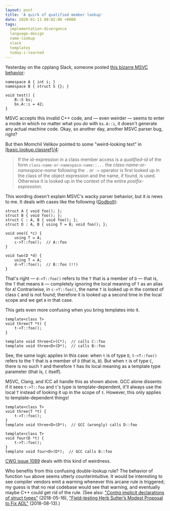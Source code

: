 ```yaml
---
layout: post
title: 'A quirk of qualified member lookup'
date: 2020-01-11 00:02:00 +0000
tags:
  implementation-divergence
  language-design
  name-lookup
  slack
  templates
  today-i-learned
---
```


Yesterday on the cpplang Slack, someone posted [this bizarre MSVC behavior](https://godbolt.org/z/NGA9FQ):

    namespace A { int i; }
    namespace B { struct S {}; }

    void test() {
        B::S bs;
        bs.A::i = 42;
    }

MSVC accepts this invalid C++ code, and — even weirder — seems to enter a mode in which no matter
what you _do_ with `bs.A::i`, it doesn't generate any actual machine code. Okay, so another day, another
MSVC parser bug, right?

But then Momchil Velikov pointed to some "weird-looking text" in
[[basic.lookup.classref]/4](http://eel.is/c++draft/basic.lookup.classref#4):

> If the id-expression in a class member access is a _qualified-id_ of the form
> `class-name-or-namespace-name::...`
> the _class-name-or-namespace-name_ following the `.` or `->` operator is first
> looked up in the class of the object expression and the name, if found, is used.
> Otherwise it is looked up in the context of the entire _postfix-expression_.

This wording doesn't explain MSVC's wacky parser behavior, but it _is_ news to me.
It deals with cases like the following ([Godbolt](https://godbolt.org/z/ecuhLY)):

    struct A { void foo(); };
    struct B { void foo(); };
    struct C : A, B { void foo(); };
    struct D : A, B { using T = B; void foo(); };

    void one(C *c) {
        using T = A;
        c->T::foo();  // A::foo
    }

    void two(D *d) {
        using T = A;
        d->T::foo();  // B::foo (!!)
    }

That's right — `d->T::foo()` refers to the `T` that is a member of `D` — that is, the `T` that means `B` —
completely ignoring the local meaning of `T` as an alias for `A`! Contrariwise, in `c->T::foo()`, the name
`T` is looked up in the context of class `C` and is not found; therefore it is looked up a second
time in the local scope and we get `A` in that case.

This gets even more confusing when you bring templates into it.

    template<class T>
    void three(T *t) {
        t->T::foo();
    }

    template void three<C>(C*);  // calls C::foo
    template void three<D>(D*);  // calls B::foo

See, the same logic applies in this case: when `t` is of type `D`, `t->T::foo()` refers to the `T`
that is a member of `D` (that is, `B`). But when `t` is of type `C`, there is no such `T` and
therefore `T` has its local meaning as a template type parameter (that is, `C` itself).

MSVC, Clang, and ICC all handle this as shown above. GCC alone dissents: if it sees `t->T::foo` and
`t`'s type is template-dependent, it'll always use the local `T` instead
of looking it up in the scope of `t`. However, this only applies to template-dependent things!

    template<class T>
    void three(T *t) {
        t->T::foo();
    }
    template void three<D>(D*);  // GCC (wrongly) calls D::foo

    template<class T>
    void four(D *t) {
        t->T::foo();
    }
    template void four<D>(D*);  // GCC calls B::foo

[CWG issue 1089](http://cwg-issue-browser.herokuapp.com/cwg1089) deals with this kind of weirdness.

Who benefits from this confusing double-lookup rule? The behavior of function `two` above seems utterly
counterintuitive. It would be interesting to see compiler vendors emit a warning whenever this
arcane rule is triggered; my guess is that no real codebase would see that warning, and eventually
maybe C++ could get rid of the rule. (See also:
["_Contra_ implicit declarations of struct types"](/blog/2018/05/16/contra-implicit-struct-declarations/) (2018-05-16),
["Field-testing Herb Sutter’s Modest Proposal to Fix ADL"](/blog/2018/08/13/fixing-adl-field-test/) (2018-08-13).)
